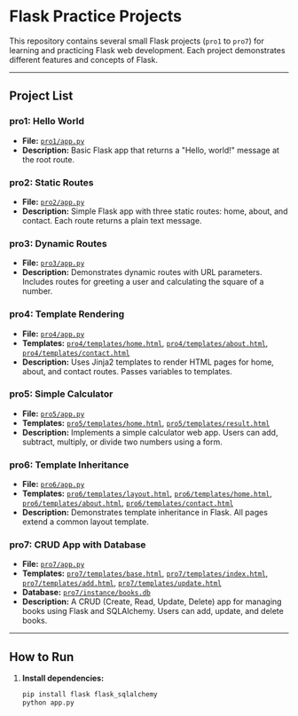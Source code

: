 # Flask Practice Projects

This repository contains several small Flask projects (`pro1` to `pro7`) for learning and practicing Flask web development. Each project demonstrates different features and concepts of Flask.

---

## Project List

### pro1: Hello World
- **File:** [`pro1/app.py`](pro1/app.py)
- **Description:** Basic Flask app that returns a "Hello, world!" message at the root route.

### pro2: Static Routes
- **File:** [`pro2/app.py`](pro2/app.py)
- **Description:** Simple Flask app with three static routes: home, about, and contact. Each route returns a plain text message.

### pro3: Dynamic Routes
- **File:** [`pro3/app.py`](pro3/app.py)
- **Description:** Demonstrates dynamic routes with URL parameters. Includes routes for greeting a user and calculating the square of a number.

### pro4: Template Rendering
- **File:** [`pro4/app.py`](pro4/app.py)
- **Templates:** [`pro4/templates/home.html`](pro4/templates/home.html), [`pro4/templates/about.html`](pro4/templates/about.html), [`pro4/templates/contact.html`](pro4/templates/contact.html)
- **Description:** Uses Jinja2 templates to render HTML pages for home, about, and contact routes. Passes variables to templates.

### pro5: Simple Calculator
- **File:** [`pro5/app.py`](pro5/app.py)
- **Templates:** [`pro5/templates/home.html`](pro5/templates/home.html), [`pro5/templates/result.html`](pro5/templates/result.html)
- **Description:** Implements a simple calculator web app. Users can add, subtract, multiply, or divide two numbers using a form.

### pro6: Template Inheritance
- **File:** [`pro6/app.py`](pro6/app.py)
- **Templates:** [`pro6/templates/layout.html`](pro6/templates/layout.html), [`pro6/templates/home.html`](pro6/templates/home.html), [`pro6/templates/about.html`](pro6/templates/about.html), [`pro6/templates/contact.html`](pro6/templates/contact.html)
- **Description:** Demonstrates template inheritance in Flask. All pages extend a common layout template.

### pro7: CRUD App with Database
- **File:** [`pro7/app.py`](pro7/app.py)
- **Templates:** [`pro7/templates/base.html`](pro7/templates/base.html), [`pro7/templates/index.html`](pro7/templates/index.html), [`pro7/templates/add.html`](pro7/templates/add.html), [`pro7/templates/update.html`](pro7/templates/update.html)
- **Database:** [`pro7/instance/books.db`](pro7/instance/books.db)
- **Description:** A CRUD (Create, Read, Update, Delete) app for managing books using Flask and SQLAlchemy. Users can add, update, and delete books.

---

## How to Run

1. **Install dependencies:**
   ```sh
   pip install flask flask_sqlalchemy
   python app.py